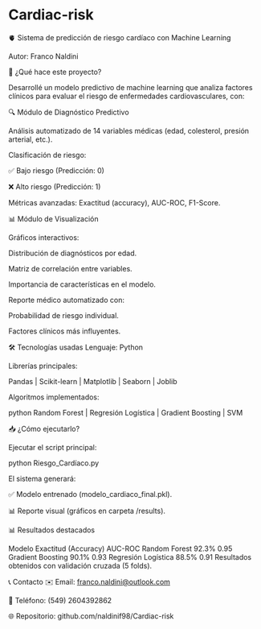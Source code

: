 # Cardiac-risk
🫀 Sistema de predicción de riesgo cardíaco con Machine Learning 

Autor: Franco Naldini

📌 ¿Qué hace este proyecto?

Desarrollé un modelo predictivo de machine learning que analiza factores clínicos para evaluar el riesgo de enfermedades cardiovasculares, con:

🔍 Módulo de Diagnóstico Predictivo

Análisis automatizado de 14 variables médicas (edad, colesterol, presión arterial, etc.).

Clasificación de riesgo:

✅ Bajo riesgo (Predicción: 0)

❌ Alto riesgo (Predicción: 1)

Métricas avanzadas: Exactitud (accuracy), AUC-ROC, F1-Score.

📊 Módulo de Visualización

Gráficos interactivos:

Distribución de diagnósticos por edad.

Matriz de correlación entre variables.

Importancia de características en el modelo.

Reporte médico automatizado con:

Probabilidad de riesgo individual.

Factores clínicos más influyentes.

🛠️ Tecnologías usadas
Lenguaje: Python

Librerías principales:

Pandas | Scikit-learn | Matplotlib | Seaborn | Joblib

Algoritmos implementados:

python
Random Forest | Regresión Logística | Gradient Boosting | SVM

📥 ¿Cómo ejecutarlo?

Ejecutar el script principal:

python Riesgo_Cardíaco.py

El sistema generará:

✅ Modelo entrenado (modelo_cardiaco_final.pkl).

📊 Reporte visual (gráficos en carpeta /results).

📊 Resultados destacados

Modelo	Exactitud (Accuracy)	AUC-ROC
Random Forest	92.3%	0.95
Gradient Boosting	90.1%	0.93
Regresión Logística	88.5%	0.91
Resultados obtenidos con validación cruzada (5 folds).

📞 Contacto
✉️ Email: franco.naldini@outlook.com

📱 Teléfono: (549) 2604392862

🌐 Repositorio: github.com/naldinif98/Cardiac-risk
